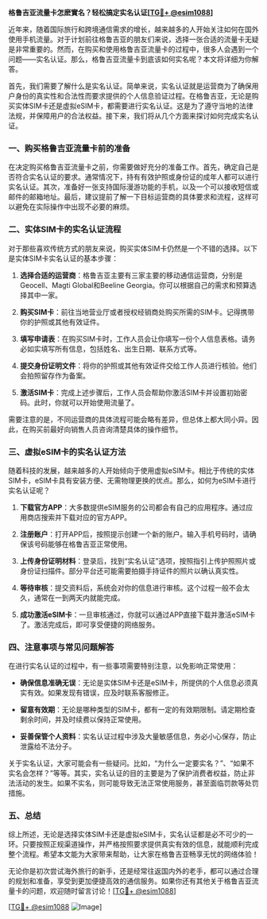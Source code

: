 **格鲁吉亚流量卡怎麽實名？轻松搞定实名认证[[TG💪+ @esim1088](https://t.me/s/esim1088)]**

近年来，随着国际旅行和跨境通信需求的增长，越来越多的人开始关注如何在国外使用手机流量。对于计划前往格鲁吉亚的朋友们来说，选择一张合适的流量卡无疑是非常重要的。然而，在购买和使用格鲁吉亚流量卡的过程中，很多人会遇到一个问题——实名认证。那么，格鲁吉亚流量卡到底该如何实名呢？本文将详细为你解答。

首先，我们需要了解什么是实名认证。简单来说，实名认证就是运营商为了确保用户身份的真实性和合法性而要求提供的个人信息验证过程。在格鲁吉亚，无论是购买实体SIM卡还是虚拟eSIM卡，都需要进行实名认证。这是为了遵守当地的法律法规，并保障用户的合法权益。接下来，我们将从几个方面来探讨如何完成实名认证。

### 一、购买格鲁吉亚流量卡前的准备

在决定购买格鲁吉亚流量卡之前，你需要做好充分的准备工作。首先，确定自己是否符合实名认证的要求。通常情况下，持有有效护照或身份证的成年人都可以进行实名认证。其次，准备好一张支持国际漫游功能的手机，以及一个可以接收短信或邮件的邮箱地址。最后，建议提前了解一下目标运营商的具体要求和流程，这样可以避免在实际操作中出现不必要的麻烦。

### 二、实体SIM卡的实名认证流程

对于那些喜欢传统方式的朋友来说，购买实体SIM卡仍然是一个不错的选择。以下是实体SIM卡实名认证的基本步骤：

1. **选择合适的运营商**：格鲁吉亚主要有三家主要的移动通信运营商，分别是Geocell、Magti Global和Beeline Georgia。你可以根据自己的需求和预算选择其中一家。
   
2. **购买SIM卡**：前往当地营业厅或者授权经销商处购买所需的SIM卡。记得携带你的护照或其他有效证件。

3. **填写申请表**：在购买SIM卡时，工作人员会让你填写一份个人信息表格。请务必如实填写所有信息，包括姓名、出生日期、联系方式等。

4. **提交身份证明文件**：将你的护照或其他有效证件交给工作人员进行核验。他们会拍照留存作为备案。

5. **激活SIM卡**：完成上述步骤后，工作人员会帮助你激活SIM卡并设置初始密码。此时，你就可以开始使用流量了。

需要注意的是，不同运营商的具体流程可能会略有差异，但总体上都大同小异。因此，在购买前最好向销售人员咨询清楚具体的操作细节。

### 三、虚拟eSIM卡的实名认证方法

随着科技的发展，越来越多的人开始倾向于使用虚拟eSIM卡。相比于传统的实体SIM卡，eSIM卡具有安装方便、无需物理更换的优点。那么，如何为eSIM卡进行实名认证呢？

1. **下载官方APP**：大多数提供eSIM服务的公司都会有自己的应用程序。通过应用商店搜索并下载对应的官方APP。

2. **注册账户**：打开APP后，按照提示创建一个新的账户。输入手机号码时，请确保该号码能够在格鲁吉亚正常使用。

3. **上传身份证明材料**：登录后，找到“实名认证”选项，按照指引上传护照照片或身份证扫描件。部分平台还可能需要拍摄手持证件的照片以确认真实性。

4. **等待审核**：提交资料后，系统会对你的信息进行审核。这个过程一般不会太久，通常在一到两天内就能完成。

5. **成功激活eSIM卡**：一旦审核通过，你就可以通过APP直接下载并激活eSIM卡了。激活完成后，即可享受便捷的网络服务。

### 四、注意事项与常见问题解答

在进行实名认证的过程中，有一些事项需要特别注意，以免影响正常使用：

- **确保信息准确无误**：无论是实体SIM卡还是eSIM卡，所提供的个人信息必须真实有效。如果发现有错误，应及时联系客服修正。
  
- **留意有效期**：无论是哪种类型的SIM卡，都有一定的有效期限制。请定期检查剩余时间，并及时续费以保持正常使用。

- **妥善保管个人资料**：实名认证过程中涉及大量敏感信息，务必小心保存，防止泄露给不法分子。

关于实名认证，大家可能会有一些疑问。比如，“为什么一定要实名？”、“如果不实名会怎样？”等等。其实，实名认证的目的主要是为了保护消费者权益，防止非法活动的发生。如果不实名，则可能导致无法正常使用服务，甚至面临罚款等处罚措施。

### 五、总结

综上所述，无论是选择实体SIM卡还是虚拟eSIM卡，实名认证都是必不可少的一环。只要按照正规渠道操作，并严格按照要求提供真实有效的信息，就能顺利完成整个流程。希望本文能为大家带来帮助，让大家在格鲁吉亚畅享无忧的网络体验！

无论你是初次尝试海外旅行的新手，还是经常往返国内外的老手，都可以通过合理的规划和准备，享受到更加便捷高效的通信服务。如果你还有其他关于格鲁吉亚流量卡的问题，欢迎随时留言讨论！[[TG💪+ @esim1088](https://t.me/s/esim1088)] 

[[TG💪+ @esim1088](https://t.me/s/esim1088) ![Image](https://i.postimg.cc/4NQfJmqS/Snipaste-2025-05-13-00-14-12.png)]